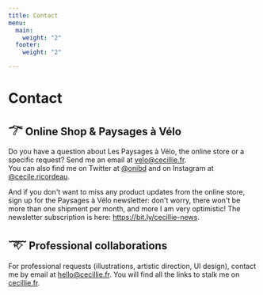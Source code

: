 ```yaml
---
title: Contact
menu:
  main:
    weight: "2"
  footer:
    weight: "2"

---
```

# Contact

## 𓆀 Online Shop & Paysages à Vélo

Do you have a question about Les Paysages à Vélo, the online store or a specific request? Send me an email at [velo@cecillie.fr](mailto:velo@cecillie.fr).  
You can also find me on Twitter at [@onibd](https://twitter.com/onibd) and on Instagram at [@cecile.ricordeau](https://www.instagram.com/cecile.ricordeau/).

And if you don't want to miss any product updates from the online store, sign up for the Paysages à Vélo newsletter: don't worry, there won't be more than one shipment per month, and more I am very optimistic! The newsletter subscription is here: <https://bit.ly/cecillie-news>.

## 𓄅 Professional collaborations

For professional requests (illustrations, artistic direction, UI design), contact me by email at [hello@cecillie.fr](mailto:hello@cecillie.fr). You will find all the links to stalk me on [cecillie.fr](https://www.cecillie.fr).
